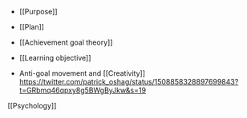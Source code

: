 - [[Purpose]]
- [[Plan]]
- [[Achievement goal theory]]
- [[Learning objective]]

- Anti-goal movement and [[Creativity]] https://twitter.com/patrick_oshag/status/1508858328897699843?t=GRbmq46qpxy8g5BWgByJkw&s=19

[[Psychology]]
